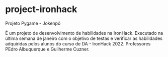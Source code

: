 # project-ironhack
Projeto Pygame - Jokenpô


É um projeto de desenvolvimento de habilidades na IronHack. 
Executado na última semana de janeiro com o objetivo de testas e verificar as habilidades adquiridas pelos alunos do curso de DA - IronHack 2022. 
Professores PEdro  Albuquerque  e Guilherme Cuzner.
